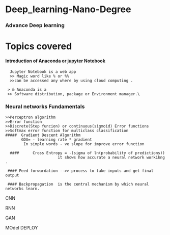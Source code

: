 # Deep_learning-Nano-Degree

### Advance  Deep learning 

# Topics covered
#### Introduction of Anaconda or jupyter Notebook
      Jupyter Notebook is a web app
      >> Magic word like % or %%
      >>can be accessed any where by using cloud computing .
      
     > & Anaconda is a
     >> Software distribution, package or Environment manager.\
     
     
     
### Neural networks Fundamentals 
    >>Perceptron algorithm 
    >>Error function 
    >>Discrete(Step funcion) or continuous(sigmoid) Error functions
    >>Softmax error function for multiclass classification
    #####  Gradient Descent Algorithm    
           GDA= - learning rate * gradient 
            In simple words - ve slope for improve error function
            
      ####      Cross Entropy = -(sigma of ln(probability of predictions))
                           it shows how accurate a neural network workikng .
                                 
     #### Feed forwardation -->> process to take inputs and get final output 
     
     #### Backpropagation  is the central mechanism by which neural networks learn.
     
CNN                                 

RNN

GAN

MOdel DEPLOY
